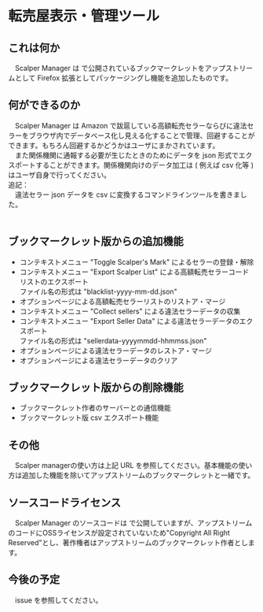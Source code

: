 # 転売屋表示・管理ツール

## これは何か
　Scalper Manager は [](https://note.com/jackpot_hide/n/n228b0876673d) で公開されているブックマークレットをアップストリームとして Firefox 拡張としてパッケージングし機能を追加したものです。

## 何ができるのか
　Scalper Manager は Amazon で跋扈している高額転売セラーならびに違法セラーをブラウザ内でデータベース化し見える化することで管理、回避することができます。もちろん回避するかどうかはユーザにまかされています。  
　また関係機関に通報する必要が生じたときのためにデータを json 形式でエクスポートすることができます。関係機関向けのデータ加工は ( 例えば csv 化等 ) はユーザ自身で行ってください。  
追記：  
　違法セラー json データを csv に変換するコマンドラインツールを書きました。  
　[](https://github.com/mitsugu/changeseller)

## ブックマークレット版からの追加機能
* コンテキストメニュー "Toggle Scalper's Mark" によるセラーの登録・解除
* コンテキストメニュー "Export Scalper List" による高額転売セラーコードリストのエクスポート  
ファイル名の形式は "blacklist-yyyy-mm-dd.json"
* オプションページによる高額転売セラーリストのリストア・マージ
* コンテキストメニュー "Collect sellers" による違法セラーデータの収集
* コンテキストメニュー "Export Seller Data" による違法セラーデータのエクスポート  
ファイル名の形式は "sellerdata-yyyymmdd-hhmmss.json"　
* オプションページによる違法セラーデータのレストア・マージ
* オプションページによる違法セラーデータのクリア

## ブックマークレット版からの削除機能
* ブックマークレット作者のサーバーとの通信機能
* ブックマークレット版 csv エクスポート機能

## その他
　Scalper managerの使い方は上記 URL を参照してください。基本機能の使い方は追加した機能を除いてアップストリームのブックマークレットと一緒です。

## ソースコードライセンス
　Scalper Manager のソースコードは [](https://github.com/mitsugu/Scalper) で公開していますが、アップストリームのコードにOSSライセンスが設定されていないため"Copyright All Right Reserved"とし、著作権者はアップストリームのブックマークレット作者とします。

## 今後の予定
　issue を参照してください。

